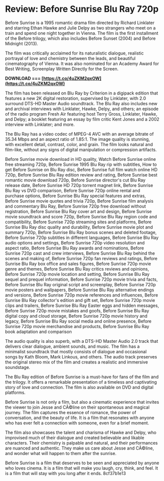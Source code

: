 # Review: Before Sunrise Blu Ray 720p
 
Before Sunrise is a 1995 romantic drama film directed by Richard Linklater and starring Ethan Hawke and Julie Delpy as two strangers who meet on a train and spend one night together in Vienna. The film is the first installment of the Before trilogy, which also includes Before Sunset (2004) and Before Midnight (2013).
 
The film was critically acclaimed for its naturalistic dialogue, realistic portrayal of love and chemistry between the leads, and beautiful cinematography of Vienna. It was also nominated for an Academy Award for Best Writing, Screenplay Written Directly for the Screen.
 
**DOWNLOAD === [https://t.co/4uZKM2qxOW](https://t.co/4uZKM2qxOW)**


 
The film has been released on Blu Ray by Criterion in a digipack edition that features a new 2K digital restoration, supervised by Linklater, with 2.0 surround DTS-HD Master Audio soundtrack. The Blu Ray also includes new and archival interviews with Linklater, Hawke, Delpy, and others; an episode of the radio program Fresh Air featuring host Terry Gross, Linklater, Hawke, and Delpy; a booklet featuring an essay by film critic Kent Jones and a 2002 interview with Linklater; and more.
 
The Blu Ray has a video codec of MPEG-4 AVC with an average bitrate of 35.34 Mbps and an aspect ratio of 1.85:1. The image quality is stunning, with excellent detail, contrast, color, and grain. The film looks natural and film-like, without any signs of digital manipulation or compression artifacts.
 
Before Sunrise movie download in HD quality,  Watch Before Sunrise online free streaming 720p,  Before Sunrise 1995 Blu Ray rip with subtitles,  How to get Before Sunrise on Blu Ray disc,  Before Sunrise full film watch online HD 720p,  Before Sunrise Blu Ray edition review and rating,  Before Sunrise best romantic movie download 720p,  Before Sunrise director's cut Blu Ray release date,  Before Sunrise HD 720p torrent magnet link,  Before Sunrise Blu Ray vs DVD comparison,  Before Sunrise 720p online rental and purchase options,  Before Sunrise Blu Ray special features and extras,  Before Sunrise movie quotes and trivia 720p,  Before Sunrise film analysis and commentary Blu Ray,  Before Sunrise 720p free download without registration,  Before Sunrise Blu Ray cover art and design,  Before Sunrise movie soundtrack and score 720p,  Before Sunrise Blu Ray region code and compatibility,  Before Sunrise 720p streaming sites and platforms,  Before Sunrise Blu Ray disc quality and durability,  Before Sunrise movie plot and summary 720p,  Before Sunrise Blu Ray bonus scenes and deleted footage,  Before Sunrise 720p subtitles in different languages,  Before Sunrise Blu Ray audio options and settings,  Before Sunrise 720p video resolution and aspect ratio,  Before Sunrise Blu Ray awards and nominations,  Before Sunrise 720p cast and crew interviews,  Before Sunrise Blu Ray behind the scenes and making of,  Before Sunrise 720p fan reviews and ratings,  Before Sunrise Blu Ray box office and sales figures,  Before Sunrise 720p movie genre and themes,  Before Sunrise Blu Ray critics reviews and opinions,  Before Sunrise 720p movie location and setting,  Before Sunrise Blu Ray sequel and prequel information,  Before Sunrise 720p movie trivia and facts,  Before Sunrise Blu Ray original script and screenplay,  Before Sunrise 720p movie posters and wallpapers,  Before Sunrise Blu Ray alternative endings and versions,  Before Sunrise 720p movie references and influences,  Before Sunrise Blu Ray collector's edition and gift set,  Before Sunrise 720p movie clips and trailers,  Before Sunrise Blu Ray Easter eggs and hidden messages,  Before Sunrise 720p movie mistakes and goofs,  Before Sunrise Blu Ray digital copy and cloud storage,  Before Sunrise 720p movie history and legacy,  Before Sunrise Blu Ray social media and online presence,  Before Sunrise 720p movie merchandise and products,  Before Sunrise Blu Ray book adaptation and comparison
 
The audio quality is also superb, with a DTS-HD Master Audio 2.0 track that delivers clear dialogue, ambient sounds, and music. The film has a minimalist soundtrack that mostly consists of dialogue and occasional songs by Kath Bloom, Mark Linkous, and others. The audio track preserves the original stereo mix of the film and creates a realistic and immersive soundstage.
 
The Blu Ray edition of Before Sunrise is a must-have for fans of the film and the trilogy. It offers a remarkable presentation of a timeless and captivating story of love and connection. The film is also available on DVD and digital platforms.
  
Before Sunrise is not only a film, but also a cinematic experience that invites the viewer to join Jesse and CÃ©line on their spontaneous and magical journey. The film captures the essence of romance, the power of conversation, and the beauty of life. It is a film that resonates with anyone who has ever felt a connection with someone, even for a brief moment.
 
The film also showcases the talent and charisma of Hawke and Delpy, who improvised much of their dialogue and created believable and likable characters. Their chemistry is palpable and natural, and their performances are nuanced and authentic. They make us care about Jesse and CÃ©line, and wonder what will happen to them after the sunrise.
 
Before Sunrise is a film that deserves to be seen and appreciated by anyone who loves cinema. It is a film that will make you laugh, cry, think, and feel. It is a film that will stay with you long after it ends.
 8cf37b1e13
 
